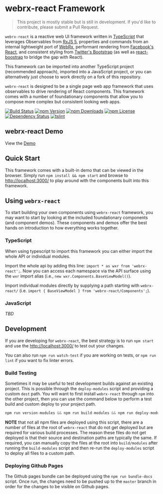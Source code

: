 # webrx-react Framework

> This project is mostly stable but is still in development. If you'd like to contribute, please submit a Pull Request.

`webrx-react` is a reactive web UI framework written in [TypeScript](http://www.typescriptlang.org/) that leverages Observables from [RxJS 5](https://github.com/ReactiveX/rxjs), properties and commands from an internal lightweight port of [WebRx](https://github.com/WebRxJS/WebRx), performant rendering from [Facebook's React](https://github.com/facebook/react), and consistent styling from [Twitter's Bootstrap](https://github.com/twbs/bootstrap) (as well as [react-boostrap](https://github.com/react-bootstrap/react-bootstrap) to bridge the gap with React).

This framework can be imported into another TypeScript project (recommended approach), imported into a JavaScript project, or you can alternatively just choose to work directly on a fork of this repository.

`webrx-react` is designed to be a single page web app framework that uses observables to drive rendering of React components. This framework comes with a number of foundationary components that allow you to compose more complex but consistent looking web apps.

[![Build Status](https://img.shields.io/travis/marinels/webrx-react.svg?branch=master)](https://travis-ci.org/marinels/webrx-react)
[![npm Version](https://img.shields.io/npm/v/webrx-react.svg)](https://www.npmjs.com/package/webrx-react)
[![npm Downloads](https://img.shields.io/npm/dt/webrx-react.svg)](https://www.npmjs.com/package/webrx-react)
[![npm License](https://img.shields.io/npm/l/webrx-react.svg)](https://www.npmjs.com/package/webrx-react)
[![Dependency Status](https://img.shields.io/versioneye/d/nodejs/webrx-react.svg)](https://www.versioneye.com/nodejs/webrx-react)
[![tslint](https://img.shields.io/badge/tslint-strict-117D6B.svg)](https://github.com/unional/tslint-config-unional/blob/master/style-strict.md)

## webrx-react Demo

View the [Demo](https://marinels.github.io/webrx-react/)

## Quick Start

This framework comes with a built-in demo that can be viewed in the browser. Simply run `npm install && npm start` and browse to [http://localhost:3000/](http://localhost:3000/) to play around with the components built into this framework.

## Using `webrx-react`

To start building your own components using `webrx-react` framework, you may want to start by looking at the included foundationary components (and component demos). These components and demos offer the best hands on introduction to how everything works together.

### TypeScript

When using typescript to import this framework you can either import the whole API or individual modules.

Import the whole api by adding this line: `import * as wxr from 'webrx-react';`. Now you can access each namespace via the API surface using the `wxr` import alias (i.e., `new wxr.Components.BaseViewModel()`).

Import individual modules directly by supplying a path starting with `webrx-react/` (i.e. `import { BaseViewModel } from 'webrx-react/Components';`).

### JavaScript

_TBD_

## Development

If you are developing for `webrx-react`, the best strategy is to  run `npm start` and use the [http://localhost:3000/](browser) to test out your changes.

You can also run `npm run watch-test` if you are working on tests, or `npm run lint` if you want to fix linter errors.

### Build Testing

Sometimes it may be useful to test development builds against an existing project. This is possible through the `deploy-modules` script and providing a custom `dest` path. You will want to first install `webrx-react` through `npm` into the other project, then you can use the command below to perform a test build and custom deploy to your project path.

```ts
npm run version-modules && npm run build-modules && npm run deploy-modules -- --env.dest /path/to/project/node_modules/webrx-react
```

**NOTE** that not all npm files are deployed using this script, there are a number of files at the root of `webrx-react` that do not get deployed but are required for various build processes. The reason these files do not get deployed is that their source and destination paths are typically the same. If required, you can manually copy the files at the root into `build/modules` after running the `build-modules` script and then re-run the `deploy-modules` script to deploy all files to a custom path.

### Deploying Github Pages

The Github pages bundle can be deployed using the `npm run bundle-docs` script. Once run, the changes need to be pushed up to the `master` branch in order for the changes to be visible on Github pages.
